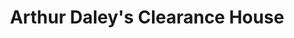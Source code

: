 ---
title: "Arthur Daley's Clearance House"
url: /melbourne/arthur-daleys-clearance-house/
shop: Gebrauchtwaren
---
